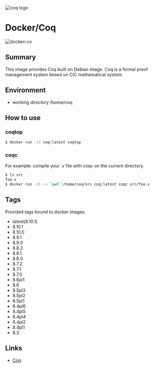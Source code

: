 ![coq logo][logo]

# Docker/Coq

![dockeri.co][dockericon]

## Summary

This image provides Coq built on Debian image.
Coq is a formal proof management system besed on CIC mathematical system.


## Environment

- working directory /home/coq


## How to use

### coqtop

```sh
$ docker run -it coq:latest coqtop
```


### coqc

For example:
compile your .v file with coqc on the current directory.

```sh
$ ls src
foo.v
$ docker run -it -v `pwd`:/home/coq/src coq:latest coqc src/foo.v
```


## Tags

Provided tags bound to docker images.

- latest(8.10.1)
- 8.10.1
- 8.10.0
- 8.9.1
- 8.9.0
- 8.8.2
- 8.8.1
- 8.8.0
- 8.7.2
- 8.7.1
- 8.7.0
- 8.6pl1
- 8.6
- 8.5pl3
- 8.5pl2
- 8.5pl1
- 8.4pl6
- 8.4pl5
- 8.4pl4
- 8.4pl2
- 8.4pl1
- 8.3


## Links

- [Coq](https://coq.inria.fr/ "Coq")

[logo]: https://coq.inria.fr/files/barron_logo.png "Coq Formal Proof Management System"
[dockericon]: https://dockeri.co/image/eldesh/coq "dockeri.co"

